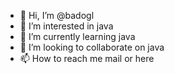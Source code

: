 - 👋 Hi, I’m @badogl
- 👀 I’m interested in java
- 🌱 I’m currently learning java
- 💞️ I’m looking to collaborate on java
- 📫 How to reach me mail or here

<!---
badogl/badogl is a ✨ special ✨ repository because its `README.md` (this file) appears on your GitHub profile.
You can click the Preview link to take a look at your changes.
--->
